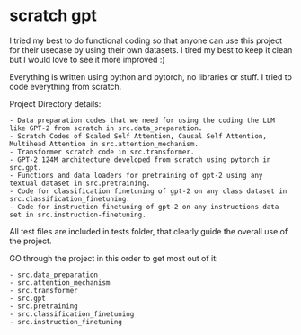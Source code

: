 # scratch gpt
I tried my best to do functional coding so that anyone can use this project for their usecase by using their own datasets. I tired my best to keep it clean but I would love to see it more improved :) 

Everything is written using python and pytorch, no libraries or stuff. I tried to code everything from scratch. 

Project Directory details:

    - Data preparation codes that we need for using the coding the LLM like GPT-2 from scratch in src.data_preparation.
    - Scratch Codes of Scaled Self Attention, Causal Self Attention, Multihead Attention in src.attention_mechanism.
    - Transformer scratch code in src.transformer.
    - GPT-2 124M architecture developed from scratch using pytorch in src.gpt.
    - Functions and data loaders for pretraining of gpt-2 using any textual dataset in src.pretraining.
    - Code for classification finetuning of gpt-2 on any class dataset in src.classification_finetuning.
    - Code for instruction finetuning of gpt-2 on any instructions data set in src.instruction-finetuning.

All test files are included in tests folder, that clearly guide the overall use of the project.

GO through the project in this order to get most out of it:

    - src.data_preparation
    - src.attention_mechanism
    - src.transformer
    - src.gpt
    - src.pretraining
    - src.classification_finetuning
    - src.instruction_finetuning

    